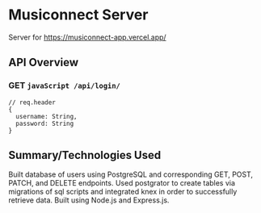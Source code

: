 # Musiconnect Server

Server for https://musiconnect-app.vercel.app/

## API Overview

### GET ```javaScript /api/login/ ```

```
// req.header
{
  username: String, 
  password: String
}
```

## Summary/Technologies Used

Built database of users using PostgreSQL and corresponding GET, POST, PATCH, and DELETE endpoints. Used postgrator to create tables via migrations of sql
scripts and integrated knex in order to successfully retrieve data. Built using Node.js and Express.js.

